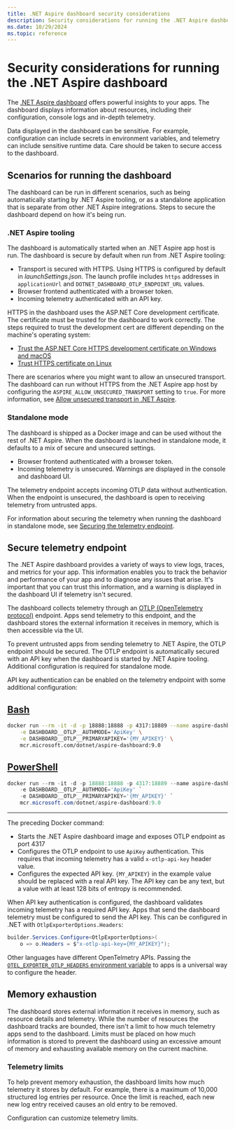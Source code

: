 ```yaml
---
title: .NET Aspire dashboard security considerations
description: Security considerations for running the .NET Aspire dashboard
ms.date: 10/29/2024
ms.topic: reference
---
```


# Security considerations for running the .NET Aspire dashboard

The [.NET Aspire dashboard](overview.md) offers powerful insights to your apps. The dashboard displays information about resources, including their configuration, console logs and in-depth telemetry.

Data displayed in the dashboard can be sensitive. For example, configuration can include secrets in environment variables, and telemetry can include sensitive runtime data. Care should be taken to secure access to the dashboard.

## Scenarios for running the dashboard

The dashboard can be run in different scenarios, such as being automatically starting by .NET Aspire tooling, or as a standalone application that is separate from other .NET Aspire integrations. Steps to secure the dashboard depend on how it's being run.

### .NET Aspire tooling

The dashboard is automatically started when an .NET Aspire app host is run. The dashboard is secure by default when run from .NET Aspire tooling:

- Transport is secured with HTTPS. Using HTTPS is configured by default in _launchSettings.json_. The launch profile includes `https` addresses in `applicationUrl` and `DOTNET_DASHBOARD_OTLP_ENDPOINT_URL` values.
- Browser frontend authenticated with a browser token.
- Incoming telemetry authenticated with an API key.

HTTPS in the dashboard uses the ASP.NET Core development certificate. The certificate must be trusted for the dashboard to work correctly. The steps required to trust the development cert are different depending on the machine's operating system:

- [Trust the ASP.NET Core HTTPS development certificate on Windows and macOS](/aspnet/core/security/enforcing-ssl#trust-the-aspnet-core-https-development-certificate-on-windows-and-macos)
- [Trust HTTPS certificate on Linux](/aspnet/core/security/enforcing-ssl#trust-https-certificate-on-linux)

There are scenarios where you might want to allow an unsecured transport. The dashboard can run without HTTPS from the .NET Aspire app host by configuring the `ASPIRE_ALLOW_UNSECURED_TRANSPORT` setting to `true`. For more information, see [Allow unsecured transport in .NET Aspire](../../troubleshooting/allow-unsecure-transport.md).

### Standalone mode

The dashboard is shipped as a Docker image and can be used without the rest of .NET Aspire. When the dashboard is launched in standalone mode, it defaults to a mix of secure and unsecured settings.

- Browser frontend authenticated with a browser token.
- Incoming telemetry is unsecured. Warnings are displayed in the console and dashboard UI.

The telemetry endpoint accepts incoming OTLP data without authentication. When the endpoint is unsecured, the dashboard is open to receiving telemetry from untrusted apps.

For information about securing the telemetry when running the dashboard in standalone mode, see [Securing the telemetry endpoint](#secure-telemetry-endpoint).

## Secure telemetry endpoint

The .NET Aspire dashboard provides a variety of ways to view logs, traces, and metrics for your app. This information enables you to track the behavior and performance of your app and to diagnose any issues that arise. It's important that you can trust this information, and a warning is displayed in the dashboard UI if telemetry isn't secured.

The dashboard collects telemetry through an [OTLP (OpenTelemetry protocol)](https://opentelemetry.io/docs/specs/otel/protocol/) endpoint. Apps send telemetry to this endpoint, and the dashboard stores the external information it receives in memory, which is then accessible via the UI.

To prevent untrusted apps from sending telemetry to .NET Aspire, the OTLP endpoint should be secured. The OTLP endpoint is automatically secured with an API key when the dashboard is started by .NET Aspire tooling. Additional configuration is required for standalone mode.

API key authentication can be enabled on the telemetry endpoint with some additional configuration:

## [Bash](#tab/bash)

```bash
docker run --rm -it -d -p 18888:18888 -p 4317:18889 --name aspire-dashboard \
    -e DASHBOARD__OTLP__AUTHMODE='ApiKey' \
    -e DASHBOARD__OTLP__PRIMARYAPIKEY='{MY_APIKEY}' \
    mcr.microsoft.com/dotnet/aspire-dashboard:9.0
```

## [PowerShell](#tab/powershell)

```powershell
docker run --rm -it -d -p 18888:18888 -p 4317:18889 --name aspire-dashboard `
    -e DASHBOARD__OTLP__AUTHMODE='ApiKey' `
    -e DASHBOARD__OTLP__PRIMARYAPIKEY='{MY_APIKEY}' `
    mcr.microsoft.com/dotnet/aspire-dashboard:9.0
```

---

The preceding Docker command:

- Starts the .NET Aspire dashboard image and exposes OTLP endpoint as port 4317
- Configures the OTLP endpoint to use `ApiKey` authentication. This requires that incoming telemetry has a valid `x-otlp-api-key` header value.
- Configures the expected API key. `{MY_APIKEY}` in the example value should be replaced with a real API key. The API key can be any text, but a value with at least 128 bits of entropy is recommended.

When API key authentication is configured, the dashboard validates incoming telemetry has a required API key. Apps that send the dashboard telemetry must be configured to send the API key. This can be configured in .NET with `OtlpExporterOptions.Headers`:

```csharp
builder.Services.Configure<OtlpExporterOptions>(
    o => o.Headers = $"x-otlp-api-key={MY_APIKEY}");
```

Other languages have different OpenTelmetry APIs. Passing the [`OTEL_EXPORTER_OTLP_HEADERS` environment variable](https://opentelemetry.io/docs/specs/otel/protocol/exporter/) to apps is a universal way to configure the header.

## Memory exhaustion

The dashboard stores external information it receives in memory, such as resource details and telemetry. While the number of resources the dashboard tracks are bounded, there isn't a limit to how much telemetry apps send to the dashboard. Limits must be placed on how much information is stored to prevent the dashboard using an excessive amount of memory and exhausting available memory on the current machine.

### Telemetry limits

To help prevent memory exhaustion, the dashboard limits how much telemetry it stores by default. For example, there is a maximum of 10,000 structured log entries per resource. Once the limit is reached, each new new log entry received causes an old entry to be removed.

Configuration can customize telemetry limits.
